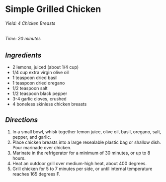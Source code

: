 #   Simple Grilled Chicken

######  Yield:  4 Chicken Breasts
######  Time:   20 minutes

##  *Ingredients*
- 2 lemons, juiced (about 1/4 cup)
- 1/4 cup extra virgin olive oil
- 1 teaspoon dried basil
- 1 teaspoon dried oregano
- 1/2 teaspoon salt
- 1/2 teaspoon black pepper
- 3-4 garlic cloves, crushed
- 4 boneless skinless chicken breasts

##  *Directions*
1. In a small bowl, whisk together lemon juice, olive oil, basil, oregano, salt, pepper, and garlic.
2. Place chicken breasts into a large resealable plastic bag or shallow dish. Pour marinade over chicken.
3. Marinate in the refrigerator for a minimum of 30 minutes, or up to 8 hours.
4. Heat an outdoor grill over medium-high heat, about 400 degrees.
5. Grill chicken for 5 to 7 minutes per side, or until internal temperature reaches 165 degrees F.